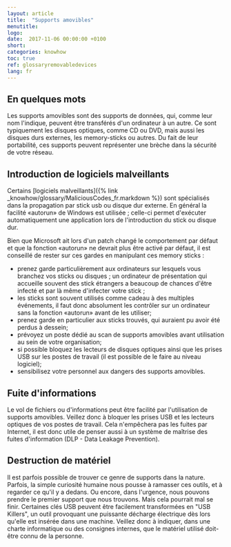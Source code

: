 ```yaml
---
layout: article
title:  "Supports amovibles"
menutitle:
logo:
date:  2017-11-06 00:00:00 +0100
short:
categories: knowhow
toc: true
ref: glossaryremovabledevices
lang: fr
---
```


## En quelques mots
Les supports amovibles sont des supports de données, qui, comme leur nom l'indique, peuvent être transférés d'un ordinateur à un autre. Ce sont typiquement les disques optiques, comme CD ou DVD, mais aussi les disques durs externes, les memory-sticks ou autres. Du fait de leur portabilité, ces supports peuvent représenter une brèche dans la sécurité de votre réseau.

## Introduction de logiciels malveillants
Certains [logiciels malveillants]({% link _knowhow/glossary/MaliciousCodes_fr.markdown %}) sont spécialisés dans la propagation par stick usb ou disque dur externe. En général la facilité «autorun» de Windows est utilisée ; celle-ci permet d'exécuter automatiquement une application lors de l'introduction du stick ou disque dur.

Bien que Microsoft ait lors d'un patch changé le comportement par défaut et que la fonction «autorun» ne devrait plus être activé par défaut, il est conseillé de rester sur ces gardes en manipulant ces memory sticks :

* prenez garde particulièrement aux ordinateurs sur lesquels vous branchez vos sticks ou disques ; un ordinateur de présentation qui accueille souvent des stick étrangers a beaucoup de chances d'être infecté et par là même d'infecter votre stick ;
* les sticks sont souvent utilisés comme cadeau à des multiples événements, il faut donc absolument les contrôler sur un ordinateur sans la fonction «autorun» avant de les utiliser;
* prenez garde en particulier aux sticks trouvés, qui auraient pu avoir été perdus à dessein;
* prévoyez un poste dédié au scan de supports amovibles avant utilisation au sein de votre organisation;
* si possible bloquez les lecteurs de disques optiques ainsi que les prises USB sur les postes de travail (il est possible de le faire au niveau logiciel);
* sensibilisez votre personnel aux dangers des supports amovibles.

## Fuite d'informations
Le vol de fichiers ou d'informations peut être facilité par l'utilisation de supports amovibles. Veillez donc à bloquer les prises USB et les lecteurs optiques de vos postes de travail. Cela n'empêchera pas les fuites par Internet, il est donc utile de penser aussi à un système de maîtrise des fuites d'information (DLP - Data Leakage Prevention).

## Destruction de matériel
Il est parfois possible de trouver ce genre de supports dans la nature. Parfois, la simple curiosité humaine nous pousse à ramasser ces outils, et à regarder ce qu'il y a dedans. Ou encore, dans l'urgence, nous pouvons prendre le premier support que nous trouvons. Mais cela pourrait mal se finir. Certaines clés USB peuvent être facilement transformées en "USB Killers", un outil provoquant une puissante décharge électrique dès lors qu'elle est insérée dans une machine. Veillez donc à indiquer, dans une charte informatique ou des consignes internes, que le matériel utilisé doit-être connu de la personne.
